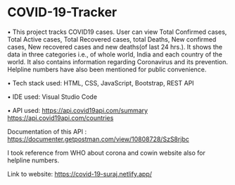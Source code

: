 # COVID-19-Tracker
• This project tracks COVID19 cases. User can view Total Confirmed cases, Total Active cases, Total Recovered cases, total Deaths, New confirmed cases, New recovered cases and new deaths(of last 24 hrs.). It shows the data in three categories i.e., of whole world, India and each country of the world. It also contains information regarding Coronavirus and its prevention. Helpline numbers have also been mentioned for public convenience.  

• Tech stack used: HTML, CSS, JavaScript, Bootstrap, REST API 

• IDE used: Visual Studio Code 

• API used: https://api.covid19api.com/summary https://api.covid19api.com/countries   

Documentation of this API : https://documenter.getpostman.com/view/10808728/SzS8rjbc 

I took reference from WHO about corona and cowin website also for helpline numbers.  

Link to website: https://covid-19-suraj.netlify.app/
